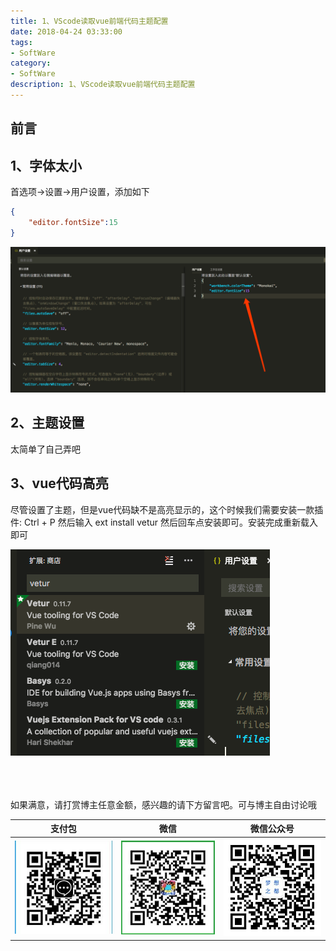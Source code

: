 ```yaml
---
title: 1、VScode读取vue前端代码主题配置
date: 2018-04-24 03:33:00
tags: 
- SoftWare
category: 
- SoftWare
description: 1、VScode读取vue前端代码主题配置
---
```

<!-- image url 
https://raw.githubusercontent.com/HealerJean/HealerJean.github.io/master/blogImages
　　首行缩进
<font color="red">  </font>
-->

## 前言

## 1、字体太小

首选项->设置->用户设置，添加如下


```json
{
    "editor.fontSize":15
}

```
![WX20180424-101356](https://raw.githubusercontent.com/HealerJean/HealerJean.github.io/master/blogImages/WX20180424-101356.png)


## 2、主题设置

太简单了自己弄吧

## 3、vue代码高亮

尽管设置了主题，但是vue代码缺不是高亮显示的，这个时候我们需要安装一款插件: Ctrl + P 然后输入 ext install vetur 然后回车点安装即可。安装完成重新载入即可

![WX20180424-101541](https://raw.githubusercontent.com/HealerJean/HealerJean.github.io/master/blogImages/WX20180424-101541.png)






<br/><br/><br/>
如果满意，请打赏博主任意金额，感兴趣的请下方留言吧。可与博主自由讨论哦

|支付包 | 微信|微信公众号|
|:-------:|:-------:|:------:|
|![支付宝](https://raw.githubusercontent.com/HealerJean/HealerJean.github.io/master/assets/img/tctip/alpay.jpg) | ![微信](https://raw.githubusercontent.com/HealerJean/HealerJean.github.io/master/assets/img/tctip/weixin.jpg)|![微信公众号](https://raw.githubusercontent.com/HealerJean/HealerJean.github.io/master/assets/img/my/qrcode_for_gh_a23c07a2da9e_258.jpg)|




<!-- Gitalk 评论 start  -->

<link rel="stylesheet" href="https://unpkg.com/gitalk/dist/gitalk.css">
<script src="https://unpkg.com/gitalk@latest/dist/gitalk.min.js"></script> 
<div id="gitalk-container"></div>    
 <script type="text/javascript">
    var gitalk = new Gitalk({
		clientID: `1d164cd85549874d0e3a`,
		clientSecret: `527c3d223d1e6608953e835b547061037d140355`,
		repo: `HealerJean.github.io`,
		owner: 'HealerJean',
		admin: ['HealerJean'],
		id: 'aaVAGzXxIdbPu0pS',
    });
    gitalk.render('gitalk-container');
</script> 

<!-- Gitalk end -->


